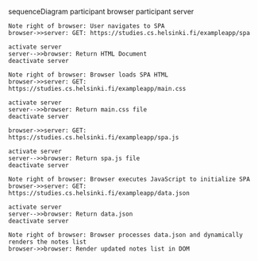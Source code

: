 sequenceDiagram
participant browser
participant server

    Note right of browser: User navigates to SPA
    browser->>server: GET: https://studies.cs.helsinki.fi/exampleapp/spa

    activate server
    server-->>browser: Return HTML Document
    deactivate server

    Note right of browser: Browser loads SPA HTML
    browser->>server: GET: https://studies.cs.helsinki.fi/exampleapp/main.css

    activate server
    server-->>browser: Return main.css file
    deactivate server

    browser->>server: GET: https://studies.cs.helsinki.fi/exampleapp/spa.js

    activate server
    server-->>browser: Return spa.js file
    deactivate server

    Note right of browser: Browser executes JavaScript to initialize SPA
    browser->>server: GET: https://studies.cs.helsinki.fi/exampleapp/data.json

    activate server
    server-->>browser: Return data.json
    deactivate server

    Note right of browser: Browser processes data.json and dynamically renders the notes list
    browser->>browser: Render updated notes list in DOM

